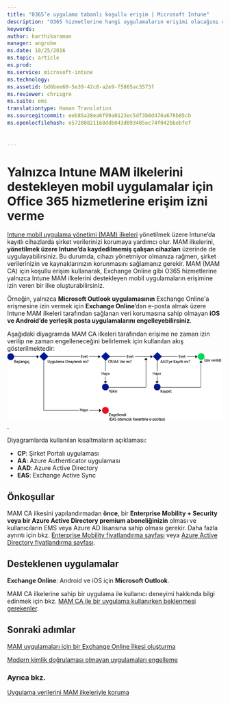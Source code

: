 ```yaml
---
title: "0365’e uygulama tabanlı koşullu erişim | Microsoft Intune"
description: "O365 hizmetlerine hangi uygulamaların erişimi olacağını denetlemekte MAM CA’nın nasıl yardımcı olabileceğine ilişkin kavramları anlayın."
keywords: 
author: karthikaraman
manager: angrobe
ms.date: 10/25/2016
ms.topic: article
ms.prod: 
ms.service: microsoft-intune
ms.technology: 
ms.assetid: bd6bee60-5e39-42c8-a2e9-f5865ac3573f
ms.reviewer: chrisgre
ms.suite: ems
translationtype: Human Translation
ms.sourcegitcommit: eeb85a28ea6f99a0123ec5df3b0d476a678b85cb
ms.openlocfilehash: e57280821168ddb043d093485ec74f042bbebfef


---
```


# Yalnızca Intune MAM ilkelerini destekleyen mobil uygulamalar için Office 365 hizmetlerine erişim izni verme
[Intune mobil uygulama yönetimi (MAM) ilkeleri](protect-apps-and-data-with-microsoft-intune.md) yönetilmek üzere Intune’da kayıtlı cihazlarda şirket verilerinizi korumaya yardımcı olur. MAM ilkelerini, **yönetilmek üzere Intune’da kaydedilmemiş çalışan cihazları** üzerinde de uygulayabilirsiniz.  Bu durumda, cihazı yönetmiyor olmanıza rağmen, şirket verilerinizin ve kaynaklarınızın korunmasını sağlamanız gerekir. MAM (MAM CA) için koşullu erişim kullanarak, Exchange Online gibi O365 hizmetlerine yalnızca Intune MAM ilkelerini destekleyen mobil uygulamaların erişimine izin veren bir ilke oluşturabilirsiniz.

Örneğin, yalnızca **Microsoft Outlook uygulamasının** Exchange Online'a erişmesine izin vermek için **Exchange Online**’dan e-posta almak üzere Intune MAM ilkeleri tarafından sağlanan veri korumasına sahip olmayan **iOS ve Android’de yerleşik posta uygulamalarını engelleyebilirsiniz**.

Aşağıdaki diyagramda MAM CA ilkeleri tarafından erişime ne zaman izin verilip ne zaman engelleneceğini belirlemek için kullanılan akış gösterilmektedir: ![Erişime izin verileceğini veya erişimin engelleneceğini belirlemek için dahil edilen çeşitli ölçütleri gösteren diyagram ](../media/mam-ca-decision-flow_simple.png).

Diyagramlarda kullanılan kısaltmaların açıklaması:
* **CP**: Şirket Portalı uygulaması
* **AA**: Azure Authenticator uygulaması
* **AAD**: Azure Active Directory
* **EAS**: Exchange Active Sync

## Önkoşullar
MAM CA ilkesini yapılandırmadan **önce**, bir **Enterprise Mobility + Security veya bir Azure Active Directory premium aboneliğinizin** olması ve kullanıcıların EMS veya Azure AD lisansına sahip olması gerekir. Daha fazla ayrıntı için bkz. [Enterprise Mobility fiyatlandırma sayfası](https://www.microsoft.com/en-us/cloud-platform/enterprise-mobility-pricing) veya [Azure Active Directory fiyatlandırma sayfası](https://azure.microsoft.com/en-us/pricing/details/active-directory/).


## Desteklenen uygulamalar
**Exchange Online**: Android ve iOS için **Microsoft Outlook**.

MAM CA ilkelerine sahip bir uygulama ile kullanıcı deneyimi hakkında bilgi edinmek için bkz. [MAM CA ile bir uygulama kullanırken beklenmesi gerekenler](use-apps-with-mam-ca.md).


## Sonraki adımlar
[MAM uygulamaları için bir Exchange Online İlkesi oluşturma](mam-ca-for-exchange-online.md)

[Modern kimlik doğrulaması olmayan uygulamaları engelleme](block-apps-with-no-modern-authentication.md)

### Ayrıca bkz.

[Uygulama verilerini MAM ilkeleriyle koruma](protect-app-data-using-mobile-app-management-policies-with-microsoft-intune.md)



<!--HONumber=Oct16_HO4-->


